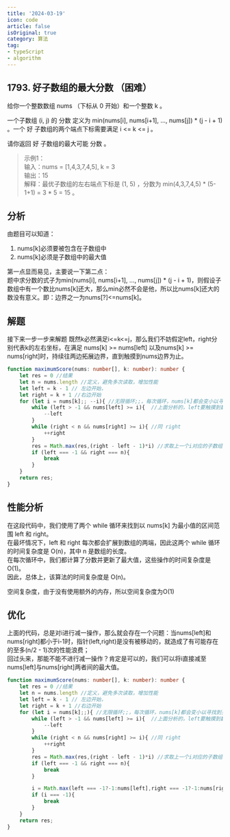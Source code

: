 ```yaml
---
title: '2024-03-19'
icon: code
article: false
isOriginal: true
category: 算法
tag:
- typeScript
- algorithm
---
```


## 1793. 好子数组的最大分数 （困难）
给你一个整数数组 nums （下标从 0 开始）和一个整数 k 。

一个子数组 (i, j) 的 分数 定义为 min(nums[i], nums[i+1], ..., nums[j]) * (j - i + 1) 。一个 好 子数组的两个端点下标需要满足 i <= k <= j 。

请你返回 好 子数组的最大可能 分数 。

>示例1：  
输入：nums = [1,4,3,7,4,5], k = 3  
输出：15  
解释：最优子数组的左右端点下标是 (1, 5) ，分数为 min(4,3,7,4,5) * (5-1+1) = 3 * 5 = 15 。

## 分析
由题目可以知道：
1. nums[k]必须要被包含在子数组中
2. nums[k]必须是子数组中的最大值

第一点显而易见，主要说一下第二点：  
题中求分数的式子为min(nums[i], nums[i+1], ..., nums[j]) * (j - i + 1)，则假设子数组中有一个数比nums[k]还大，那么min必然不会是他，所以比nums[k]还大的数没有意义。即：边界之一为nums[?]<=nums[k]。

## 解题
接下来一步一步来解题
既然k必然满足i<=k<=j，那么我们不妨假定left，right分别代表k的左右坐标，在满足 nums[k] >= nums[left] 以及nums[k] >= nums[right]时，持续往两边拓展边界，直到触摸到nums边界为止。

```typescript
function maximumScore(nums: number[], k: number): number {
    let res = 0 //结果
    let n = nums.length //定义，避免多次读取，增加性能
    let left = k - 1 // 左边开始，
    let right = k + 1 //右边开始
    for (let i = nums[k];; --i){ //无限循环;;，每次循环，nums[k]都会变小以寻找到更小范围的子数组
        while (left > -1 && nums[left] >= i){  //上面分析的，left要触摸到数组的左边界，以及满足小于nums[k]
            --left
        }
        while (right < n && nums[right] >= i){ //同 right
            ++right
        }
        res = Math.max(res,(right - left - 1)*i) //求取上一个i对应的子数组分数与当前循环子数组的分数
        if (left === -1 && right === n){
            break
        }
    }
    return res;
}
```

## 性能分析
在这段代码中，我们使用了两个 while 循环来找到以 nums[k] 为最小值的区间范围 left 和 right。  
在最坏情况下，left 和 right 每次都会扩展到数组的两端，因此这两个 while 循环的时间复杂度是 O(n)，其中 n 是数组的长度。  
在每次循环中，我们都计算了分数并更新了最大值，这些操作的时间复杂度是 O(1)。  
因此，总体上，该算法的时间复杂度是 O(n)。  

空间复杂度，由于没有使用额外的内存，所以空间复杂度为O(1)

## 优化
上面的代码，总是对i进行减一操作，那么就会存在一个问题：当nums[left]和nums[right]都小于i-1时，指针(left,right)是没有被移动的，就造成了有可能存在的至多(n/2 - 1)次的性能浪费；  
回过头来，那能不能不进行减一操作？肯定是可以的，我们可以将i直接减至nums[left]与nums[right]两者间的最大值。  

```typescript
function maximumScore(nums: number[], k: number): number {
    let res = 0 //结果
    let n = nums.length //定义，避免多次读取，增加性能
    let left = k - 1 // 左边开始，
    let right = k + 1 //右边开始
    for (let i = nums[k];;){ //无限循环;;，每次循环，nums[k]都会变小以寻找到更小范围的子数组
        while (left > -1 && nums[left] >= i){  //上面分析的，left要触摸到数组的左边界，以及满足小于nums[k]
            --left
        }
        while (right < n && nums[right] >= i){ //同 right
            ++right
        }
        res = Math.max(res,(right - left - 1)*i) //求取上一个i对应的子数组分数与当前循环子数组的分数
        if (left === -1 && right === n){
            break
        }

        i = Math.max(left === -1?-1:nums[left],right === -1?-1:nums[right]) //将i最大限度的减小。
        if (i === -1){
            break
        }
    }
    return res;
}
```